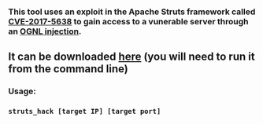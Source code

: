 ### This tool uses an exploit in the Apache Struts framework called [CVE-2017-5638](https://nvd.nist.gov/vuln/detail/CVE-2017-5638) to gain access to a vunerable server through an [OGNL injection](https://www.contrastsecurity.com/knowledge-hub/glossary/ognl-injection-ognl).
## It can be downloaded [here](https://github.com/jptr218/struts_hack/raw/main/struts_hack.exe) (you will need to run it from the command line)
### Usage:

### `struts_hack [target IP] [target port] `
